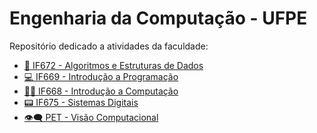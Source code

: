 # Engenharia da Computação - UFPE
Repositório dedicado a atividades da faculdade:
<br>
<ul>
  <li><a href="https://github.com/ribeirowski/EC_UFPE/tree/main/IF672_AED"> 🧮 IF672 - Algoritmos e Estruturas de Dados</a></li>
  <li><a href="https://github.com/ribeirowski/EC_UFPE/tree/main/IF669_IP"> 💻 IF669 - Introdução a Programação</a></li>
  <li><a href="https://github.com/ribeirowski/EC_UFPE/tree/main/IF668_IC"> 👨‍💻 IF668 - Introdução a Computação</a></li>
  <li><a href="https://github.com/ribeirowski/projeto_SD"> 📟 IF675 - Sistemas Digitais</a></li>
  <li><a href="https://github.com/ribeirowski/PET_VisaoComputacional"> 👁️‍🗨️ PET - Visão Computacional</a></li>
  
</ul>
